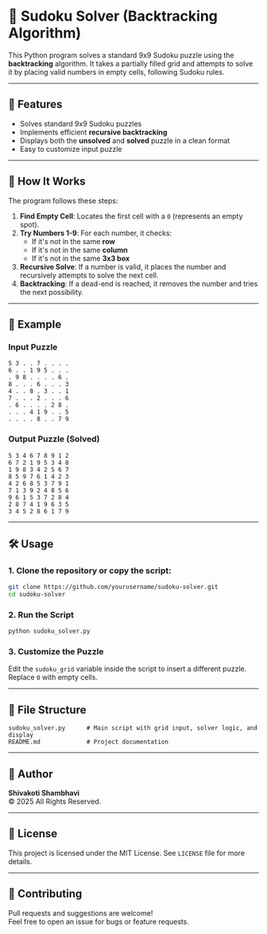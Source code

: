 # 🔢 Sudoku Solver (Backtracking Algorithm)

This Python program solves a standard 9x9 Sudoku puzzle using the **backtracking** algorithm. It takes a partially filled grid and attempts to solve it by placing valid numbers in empty cells, following Sudoku rules.

---

## 📌 Features

- Solves standard 9x9 Sudoku puzzles
- Implements efficient **recursive backtracking**
- Displays both the **unsolved** and **solved** puzzle in a clean format
- Easy to customize input puzzle

---

## 🧠 How It Works

The program follows these steps:

1. **Find Empty Cell**: Locates the first cell with a `0` (represents an empty spot).
2. **Try Numbers 1-9**: For each number, it checks:
   - If it's not in the same **row**
   - If it's not in the same **column**
   - If it's not in the same **3x3 box**
3. **Recursive Solve**: If a number is valid, it places the number and recursively attempts to solve the next cell.
4. **Backtracking**: If a dead-end is reached, it removes the number and tries the next possibility.

---

## 🧪 Example

### Input Puzzle

```
5 3 . . 7 . . . .
6 . . 1 9 5 . . .
. 9 8 . . . . 6 .
8 . . . 6 . . . 3
4 . . 8 . 3 . . 1
7 . . . 2 . . . 6
. 6 . . . . 2 8 .
. . . 4 1 9 . . 5
. . . . 8 . . 7 9
```

### Output Puzzle (Solved)

```
5 3 4 6 7 8 9 1 2
6 7 2 1 9 5 3 4 8
1 9 8 3 4 2 5 6 7
8 5 9 7 6 1 4 2 3
4 2 6 8 5 3 7 9 1
7 1 3 9 2 4 8 5 6
9 6 1 5 3 7 2 8 4
2 8 7 4 1 9 6 3 5
3 4 5 2 8 6 1 7 9
```

---

## 🛠️ Usage

### 1. Clone the repository or copy the script:
```bash
git clone https://github.com/yourusername/sudoku-solver.git
cd sudoku-solver
```

### 2. Run the Script
```bash
python sudoku_solver.py
```

### 3. Customize the Puzzle
Edit the `sudoku_grid` variable inside the script to insert a different puzzle. Replace `0` with empty cells.

---

## 📁 File Structure

```
sudoku_solver.py      # Main script with grid input, solver logic, and display
README.md             # Project documentation
```

---

## 👤 Author

**Shivakoti Shambhavi**  
© 2025 All Rights Reserved.

---

## 📜 License

This project is licensed under the MIT License. See `LICENSE` file for more details.

---

## 🤝 Contributing

Pull requests and suggestions are welcome!  
Feel free to open an issue for bugs or feature requests.